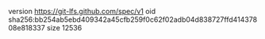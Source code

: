 version https://git-lfs.github.com/spec/v1
oid sha256:bb254ab5ebd409342a45cfb259f0c62f02adb04d838727ffd41437808e818337
size 12536
